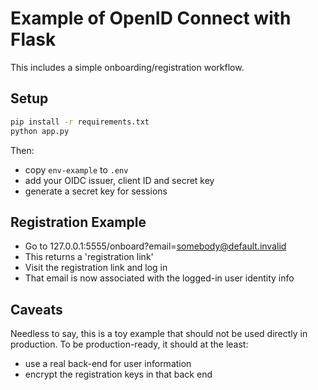 # Example of OpenID Connect with Flask

This includes a simple onboarding/registration workflow.

## Setup

```bash
pip install -r requirements.txt
python app.py
```

Then:

* copy `env-example` to `.env`
* add your OIDC issuer, client ID and secret key
* generate a secret key for sessions

## Registration Example

* Go to 127.0.0.1:5555/onboard?email=somebody@default.invalid
* This returns a 'registration link'
* Visit the registration link and log in
* That email is now associated with the logged-in user identity info

## Caveats

Needless to say, this is a toy example that should not be used directly in
production. To be production-ready, it should at the least:

* use a real back-end for user information
* encrypt the registration keys in that back end
